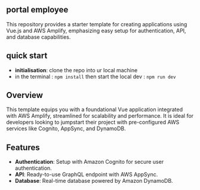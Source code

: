 ## portal employee

This repository provides a starter template for creating applications using Vue.js and AWS Amplify, emphasizing easy setup for authentication, API, and database capabilities.

## quick start
- **initialisation**: clone the repo into ur local machine 
- in the terminal : ```npm install```
then start the local dev : ```npm run dev```

## Overview

This template equips you with a foundational Vue application integrated with AWS Amplify, streamlined for scalability and performance. It is ideal for developers looking to jumpstart their project with pre-configured AWS services like Cognito, AppSync, and DynamoDB.

## Features

- **Authentication**: Setup with Amazon Cognito for secure user authentication.
- **API**: Ready-to-use GraphQL endpoint with AWS AppSync.
- **Database**: Real-time database powered by Amazon DynamoDB.

